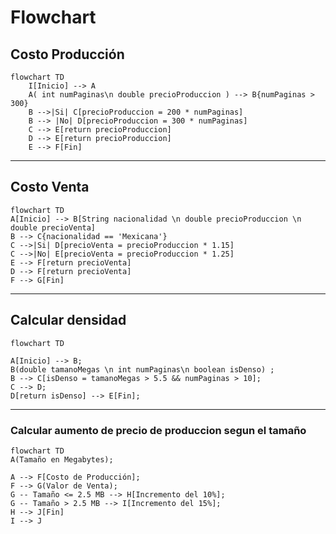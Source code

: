# Flowchart

## Costo Producción
```mermaid
flowchart TD
    I[Inicio] --> A
    A( int numPaginas\n double precioProduccion ) --> B{numPaginas > 300}
    B -->|Si| C[precioProduccion = 200 * numPaginas]
    B --> |No| D[precioProduccion = 300 * numPaginas]
    C --> E[return precioProduccion]
    D --> E[return precioProduccion]
    E --> F[Fin]
```
---

## Costo Venta
```mermaid
flowchart TD
A[Inicio] --> B[String nacionalidad \n double precioProduccion \n double precioVenta]
B --> C{nacionalidad == 'Mexicana'}
C -->|Si| D[precioVenta = precioProduccion * 1.15]
C -->|No| E[precioVenta = precioProduccion * 1.25]
E --> F[return precioVenta]
D --> F[return precioVenta]
F --> G[Fin]
```
---
## Calcular densidad
```mermaid
flowchart TD

A[Inicio] --> B;
B(double tamanoMegas \n int numPaginas\n boolean isDenso) ;
B --> C[isDenso = tamanoMegas > 5.5 && numPaginas > 10];
C --> D;
D[return isDenso] --> E[Fin];
```
--- 
### Calcular aumento de precio de produccion segun el tamaño
``` mermaid
flowchart TD
A(Tamaño en Megabytes);

A --> F[Costo de Producción];
F --> G(Valor de Venta);
G -- Tamaño <= 2.5 MB --> H[Incremento del 10%];
G -- Tamaño > 2.5 MB --> I[Incremento del 15%];
H --> J[Fin]
I --> J
```